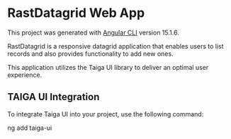 # RastDatagrid Web App

This project was generated with [Angular CLI](https://github.com/angular/angular-cli) version 15.1.6.

RastDatagrid is a responsive datagrid application that enables users to list records and also provides functionality to add new ones.

This application utilizes the Taiga UI library to deliver an optimal user experience.


## TAIGA UI Integration

To integrate Taiga UI into your project, use the following command:

ng add taiga-ui
